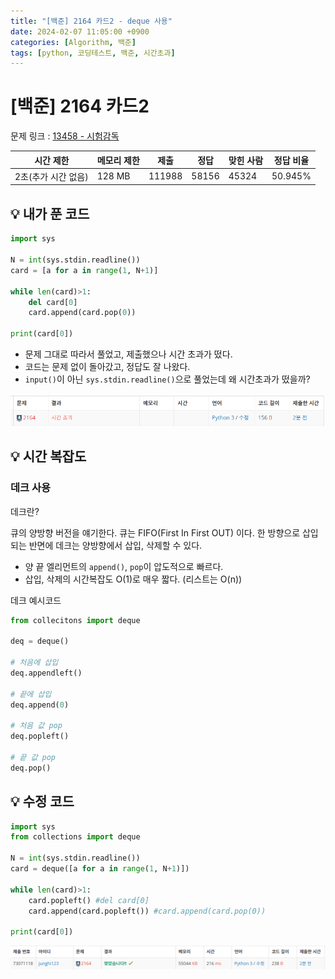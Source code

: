 ```yaml
---
title: "[백준] 2164 카드2 - deque 사용"
date: 2024-02-07 11:05:00 +0900
categories: [Algorithm, 백준]
tags: [python, 코딩테스트, 백준, 시간초과]
---
```


# [백준] 2164 카드2

문제 링크 : [13458 - 시험감독](https://www.acmicpc.net/problem/2164)

| 시간 제한           | 메모리 제한 | 제출   | 정답  | 맞힌 사람 | 정답 비율 |
| ------------------- | ----------- | ------ | ----- | --------- | --------- |
| 2초(추가 시간 없음) | 128 MB      | 111988 | 58156 | 45324     | 50.945%   |

## 💡 내가 푼 코드

```python
import sys

N = int(sys.stdin.readline())
card = [a for a in range(1, N+1)]

while len(card)>1:
    del card[0]
    card.append(card.pop(0))

print(card[0])
```

- 문제 그대로 따라서 풀었고, 제출했으나 시간 초과가 떴다.
- 코드는 문제 없이 돌아갔고, 정답도 잘 나왔다.
- `input()`이 아닌 `sys.stdin.readline()`으로 풀었는데 왜 시간초과가 떴을까?

![2164_시간초과](/images/2024-02-07/2164_시간초과.png)

## 💡 시간 복잡도

### 데크 사용

데크란?

큐의 양방향 버전을 얘기한다. 큐는 FIFO(First In First OUT) 이다. 한 방향으로 삽입되는 반면에 데크는 양방향에서 삽입, 삭제할 수 있다.

- 양 끝 엘리먼트의 `append()`, `pop`이 압도적으로 빠르다.
- 삽입, 삭제의 시간복잡도 O(1)로 매우 짧다. (리스트는 O(n))

데크 예시코드

```python
from collecitons import deque

deq = deque()

# 처음에 삽입
deq.appendleft()

# 끝에 삽입
deq.append(0)

# 처음 값 pop
deq.popleft()

# 끝 값 pop
deq.pop()
```

## 💡 수정 코드

```python
import sys
from collections import deque

N = int(sys.stdin.readline())
card = deque([a for a in range(1, N+1)])

while len(card)>1:
    card.popleft() #del card[0]
    card.append(card.popleft()) #card.append(card.pop(0))

print(card[0])

```

![Alt text](/images/2024-02-07/2164_성공%20copy.png)
